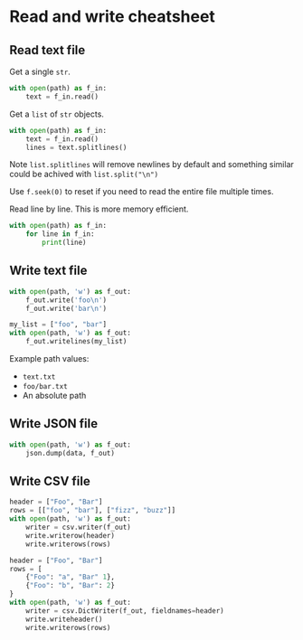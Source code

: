 # Read and write cheatsheet

## Read text file

Get a single `str`.
```python
with open(path) as f_in:
    text = f_in.read()
```

Get a `list` of `str` objects. 

```python
with open(path) as f_in:
    text = f_in.read()
    lines = text.splitlines()
```

Note `list.splitlines` will remove newlines by default and something similar could be achived with `list.split("\n")`

Use `f.seek(0)` to reset if you need to read the entire file multiple times.

Read line by line. This is more memory efficient.

```python
with open(path) as f_in:
    for line in f_in:
        print(line)
```

## Write text file

```python
with open(path, 'w') as f_out:
    f_out.write('foo\n')
    f_out.write('bar\n')
```

```python
my_list = ["foo", "bar"]
with open(path, 'w') as f_out:
    f_out.writelines(my_list)
```

Example path values:

- `text.txt`
- `foo/bar.txt`
- An absolute path


## Write JSON file

```python
with open(path, 'w') as f_out:
    json.dump(data, f_out)
```

## Write CSV file

```python
header = ["Foo", "Bar"]
rows = [["foo", "bar"], ["fizz", "buzz"]]
with open(path, 'w') as f_out:
    writer = csv.writer(f_out)
    write.writerow(header)
    write.writerows(rows)
```


```python
header = ["Foo", "Bar"]
rows = [
    {"Foo": "a", "Bar" 1},
    {"Foo": "b", "Bar": 2}
}
with open(path, 'w') as f_out:
    writer = csv.DictWriter(f_out, fieldnames=header)
    write.writeheader()
    write.writerows(rows)
```


<!--stackedit_data:
eyJoaXN0b3J5IjpbLTQ4ODA0OTY2OF19
-->